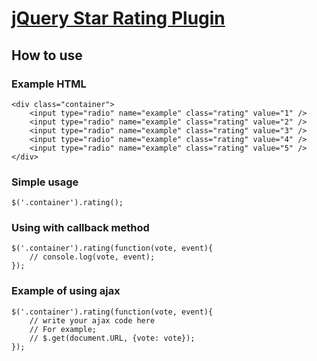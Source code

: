 [jQuery Star Rating Plugin](http://irfandurmus.com/projects/jquery-star-rating-plugin/) 
======================================================================================

How to use 
--------------------------------------

### Example HTML
    <div class="container">
        <input type="radio" name="example" class="rating" value="1" />
        <input type="radio" name="example" class="rating" value="2" />
        <input type="radio" name="example" class="rating" value="3" />
        <input type="radio" name="example" class="rating" value="4" />
        <input type="radio" name="example" class="rating" value="5" />
    </div>

### Simple usage
    $('.container').rating();

### Using with callback method 
    $('.container').rating(function(vote, event){
        // console.log(vote, event);
    });

### Example of using ajax
    $('.container').rating(function(vote, event){
        // write your ajax code here
        // For example;
        // $.get(document.URL, {vote: vote});
    });



